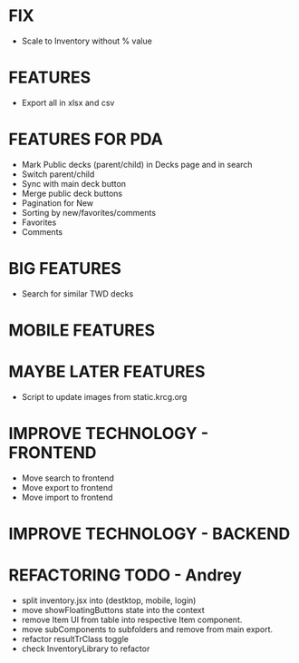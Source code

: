 # FIX
- Scale to Inventory without % value

# FEATURES
- Export all in xlsx and csv

# FEATURES FOR PDA
- Mark Public decks (parent/child) in Decks page and in search
- Switch parent/child
- Sync with main deck button
- Merge public deck buttons
- Pagination for New
- Sorting by new/favorites/comments
- Favorites
- Comments

# BIG FEATURES
- Search for similar TWD decks

# MOBILE FEATURES

# MAYBE LATER FEATURES
- Script to update images from static.krcg.org

# IMPROVE TECHNOLOGY - FRONTEND
- Move search to frontend
- Move export to frontend
- Move import to frontend

# IMPROVE TECHNOLOGY - BACKEND

# REFACTORING TODO - Andrey
- split inventory.jsx into (destktop, mobile, login)
- move showFloatingButtons state into the context
- remove Item UI from table into respective Item component.
- move subComponents to subfolders and remove from main export.
- refactor resultTrClass toggle
- check InventoryLibrary to refactor
